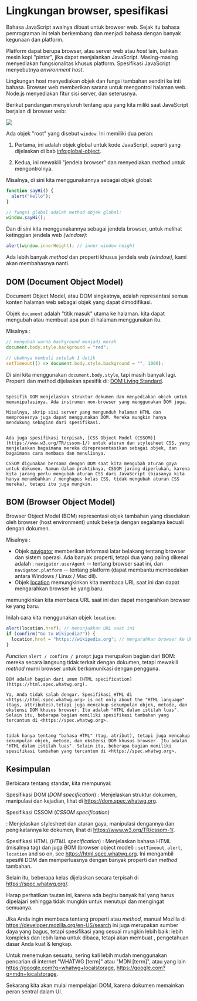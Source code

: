 # Lingkungan browser, spesifikasi

Bahasa JavaScript awalnya dibuat untuk browser web. Sejak itu bahasa pemrograman ini telah berkembang dan menjadi bahasa dengan banyak kegunaan dan platform.

Platform dapat berupa browser, atau server web atau *host* lain, bahkan mesin kopi "pintar", jika dapat menjalankan JavaScript. Masing-masing menyediakan fungsionalitas khusus platform. Spesifikasi JavaScript menyebutnya *environment host*.

Lingkungan host menyediakan objek dan fungsi tambahan sendiri ke inti bahasa. Browser web memberikan sarana untuk mengontrol halaman web. Node.js menyediakan fitur sisi server, dan seterusnya.

Berikut pandangan menyeluruh tentang apa yang kita miliki saat JavaScript berjalan di browser web:

![](windowObjects.svg)

Ada objek "root" yang disebut `window`. Ini memiliki dua peran:

1. Pertama, ini adalah objek global untuk kode JavaScript, seperti yang dijelaskan di bab <info:global-object>.

2. Kedua, ini mewakili "jendela browser" dan menyediakan *method* untuk mengontrolnya.

Misalnya, di sini kita menggunakannya sebagai objek global:

```js run
function sayHi() {
  alert("Hello");
}

// fungsi global adalah method objek global:
window.sayHi();
```

Dan di sini kita menggunakannya sebagai jendela browser, untuk melihat ketinggian jendela web *(window)*:

```js run
alert(window.innerHeight); // inner window height
```

Ada lebih banyak *method* dan properti khusus jendela web *(window)*, kami akan membahasnya nanti.

## DOM (Document Object Model)

Document Object Model, atau DOM singkatnya, adalah representasi semua konten halaman web sebagai objek yang dapat dimodifikasi.

Objek `document` adalah "titik masuk" utama ke halaman. kita dapat mengubah atau membuat apa pun di halaman menggunakan itu.

Misalnya :
```js run
// mengubah warna background menjadi merah
document.body.style.background = "red";

// ubahnya kembali setelah 1 detik
setTimeout(() => document.body.style.background = "", 1000);
```

Di sini kita menggunakan  `document.body.style`, tapi masih banyak lagi. Properti dan method dijelaskan spesifik di: [DOM Living Standard](https://dom.spec.whatwg.org).

```smart header="DOM is not only for browsers"

Spesifik DOM menjelaskan struktur dokumen dan menyediakan objek untuk memanipulasinya. Ada instrumen non-browser yang menggunakan DOM juga.

Misalnya, skrip sisi server yang mengunduh halaman HTML dan memprosesnya juga dapat menggunakan DOM. Mereka mungkin hanya mendukung sebagian dari spesifikasi.
```

```smart header="CSSOM for styling"

Ada juga spesifikasi terpisah, [CSS Object Model (CSSOM)] (https://www.w3.org/TR/cssom-1/) untuk aturan dan stylesheet CSS, yang menjelaskan bagaimana mereka direpresentasikan sebagai objek, dan bagaimana cara membaca dan menulisnya.

CSSOM digunakan bersama dengan DOM saat kita mengubah aturan gaya untuk dokumen. Namun dalam praktiknya, CSSOM jarang diperlukan, karena kita jarang perlu mengubah aturan CSS dari JavaScript (biasanya kita hanya menambahkan / menghapus kelas CSS, tidak mengubah aturan CSS mereka), tetapi itu juga mungkin.
```

## BOM (Browser Object Model)

Browser Object Model (BOM) representasi objek tambahan yang disediakan oleh browser (host environment) untuk bekerja dengan segalanya kecuali dengan dokumen.

Misalnya :

- Objek [navigator](mdn:api/Window/navigator) memberikan informasi latar belakang tentang browser dan sistem operasi. Ada banyak properti, tetapi dua yang paling dikenal adalah : `navigator.userAgent` -- tentang browser saat ini, dan `navigator.platform` -- tentang platform (dapat membantu membedakan antara Windows / Linux / Mac dll).
- Objek [location](mdn:api/Window/location) memungkinkan kita membaca URL saat ini dan dapat mengarahkan browser ke yang baru.

memungkinkan kita membaca URL saat ini dan dapat mengarahkan browser ke yang baru.

Inilah cara kita menggunakan objek `location`:

```js run
alert(location.href); // menunjukkan URL saat ini
if (confirm("Go to Wikipedia?")) {
  location.href = "https://wikipedia.org"; // mengarahkan browser ke URL lain
}
```

*Function* `alert / confirm / prompt` juga merupakan bagian dari BOM: mereka secara langsung tidak terkait dengan dokumen, tetapi mewakili *method* murni browser  untuk berkomunikasi dengan pengguna.

```smart header="Specifications"
BOM adalah bagian dari umum [HTML specification](https://html.spec.whatwg.org).

Ya, Anda tidak salah dengar. Spesifikasi HTML di <https://html.spec.whatwg.org> is not only about the "HTML language" (tags, attributes),tetapi juga mencakup sekumpulan objek, metode, dan ekstensi DOM khusus browser. Itu adalah "HTML dalam istilah luas". Selain itu, beberapa bagian memiliki spesifikasi tambahan yang tercantum di <https://spec.whatwg.org>.


tidak hanya tentang "bahasa HTML" (tag, atribut), tetapi juga mencakup sekumpulan objek, metode, dan ekstensi DOM khusus browser. Itu adalah "HTML dalam istilah luas". Selain itu, beberapa bagian memiliki spesifikasi tambahan yang tercantum di <https://spec.whatwg.org>.
```

## Kesimpulan

Berbicara tentang standar, kita mempunyai:

Spesifikasi DOM (*DOM specification*)
: Menjelaskan struktur dokumen, manipulasi dan kejadian, lihat di <https://dom.spec.whatwg.org>.

Spesifikasi CSSOM  (*CSSOM specification*)

: Menjelaskan stylesheet dan aturan gaya, manipulasi dengannya dan pengikatannya ke dokumen, lihat di <https://www.w3.org/TR/cssom-1/>.

Spesifikasi HTML (*HTML specification*)
: Menjelaskan bahasa HTML (misalnya tag) dan juga BOM (browser object model) : `setTimeout`, `alert`, `location` and so on, see <https://html.spec.whatwg.org>. Ini mengambil spesifil DOM dan memperluasnya dengan banyak properti dan *method* tambahan.

Selain itu, beberapa kelas dijelaskan secara terpisah di <https://spec.whatwg.org/>.

Harap perhatikan tautan ini, karena ada begitu banyak hal yang harus dipelajari sehingga tidak mungkin untuk menutupi dan mengingat semuanya.

Jika Anda ingin membaca tentang properti atau *method*, manual Mozilla di  <https://developer.mozilla.org/en-US/search> ini juga merupakan sumber daya yang bagus, tetapi spesifikasi yang sesuai mungkin lebih baik: lebih kompleks dan lebih lama untuk dibaca, tetapi akan membuat , pengetahuan dasar Anda kuat & lengkap.

Untuk menemukan sesuatu, sering kali lebih mudah menggunakan pencarian di internet "WHATWG [term]" atau "MDN [term]", atau yang lain <https://google.com?q=whatwg+localstorage>, <https://google.com?q=mdn+localstorage>.

Sekarang kita akan mulai mempelajari DOM, karena dokumen memainkan peran sentral dalam UI.
